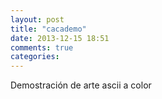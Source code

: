 ```yaml
---
layout: post
title: "cacademo"
date: 2013-12-15 18:51
comments: true
categories: 
---
```

Demostración de arte ascii a color

